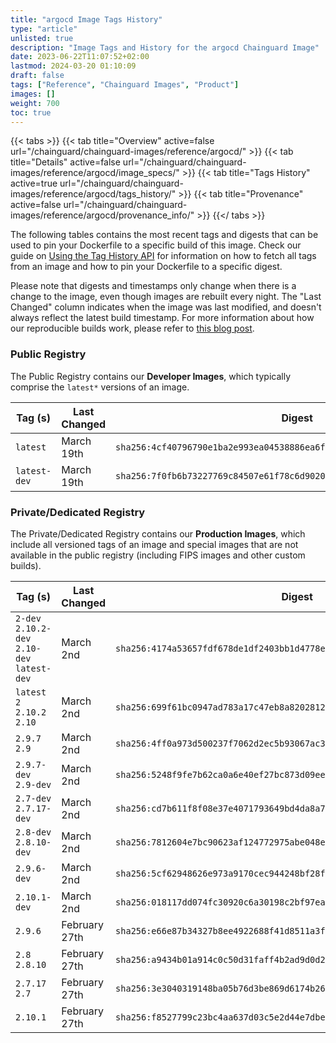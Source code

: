 ```yaml
---
title: "argocd Image Tags History"
type: "article"
unlisted: true
description: "Image Tags and History for the argocd Chainguard Image"
date: 2023-06-22T11:07:52+02:00
lastmod: 2024-03-20 01:10:09
draft: false
tags: ["Reference", "Chainguard Images", "Product"]
images: []
weight: 700
toc: true
---
```


{{< tabs >}}
{{< tab title="Overview" active=false url="/chainguard/chainguard-images/reference/argocd/" >}}
{{< tab title="Details" active=false url="/chainguard/chainguard-images/reference/argocd/image_specs/" >}}
{{< tab title="Tags History" active=true url="/chainguard/chainguard-images/reference/argocd/tags_history/" >}}
{{< tab title="Provenance" active=false url="/chainguard/chainguard-images/reference/argocd/provenance_info/" >}}
{{</ tabs >}}

The following tables contains the most recent tags and digests that can be used to pin your Dockerfile to a specific build of this image. Check our guide on [Using the Tag History API](/chainguard/chainguard-images/using-the-tag-history-api/) for information on how to fetch all tags from an image and how to pin your Dockerfile to a specific digest.

Please note that digests and timestamps only change when there is a change to the image, even though images are rebuilt every night. The "Last Changed" column indicates when the image was last modified, and doesn't always reflect the latest build timestamp. For more information about how our reproducible builds work, please refer to [this blog post](https://www.chainguard.dev/unchained/reproducing-chainguards-reproducible-image-builds).

### Public Registry
The Public Registry contains our **Developer Images**, which typically comprise the `latest*` versions of an image.

| Tag (s)       | Last Changed | Digest                                                                    |
|---------------|--------------|---------------------------------------------------------------------------|
|  `latest`     | March 19th   | `sha256:4cf40796790e1ba2e993ea04538886ea6f315f64702bed2192c4f4739f55af08` |
|  `latest-dev` | March 19th   | `sha256:7f0fb6b73227769c84507e61f78c6d902031f3fbef0721022a9c6fc7dea46239` |


### Private/Dedicated Registry
The Private/Dedicated Registry contains our **Production Images**, which include all versioned tags of an image and special images that are not available in the public registry (including FIPS images and other custom builds).

| Tag (s)                                       | Last Changed  | Digest                                                                    |
|-----------------------------------------------|---------------|---------------------------------------------------------------------------|
|  `2-dev` `2.10.2-dev` `2.10-dev` `latest-dev` | March 2nd     | `sha256:4174a53657fdf678de1df2403bb1d4778e1f6b83df8035a8df5f310f1483d750` |
|  `latest` `2` `2.10.2` `2.10`                 | March 2nd     | `sha256:699f61bc0947ad783a17c47eb8a82028120a04b8ea437e96c88154ee6445f8f0` |
|  `2.9.7` `2.9`                                | March 2nd     | `sha256:4ff0a973d500237f7062d2ec5b93067ac3300585873675e9c5559c3e5066da9b` |
|  `2.9.7-dev` `2.9-dev`                        | March 2nd     | `sha256:5248f9fe7b62ca0a6e40ef27bc873d09ee07495f2143adf31b9823dfb5e1dc63` |
|  `2.7-dev` `2.7.17-dev`                       | March 2nd     | `sha256:cd7b611f8f08e37e4071793649bd4da8a7238fb65054266da47f175c7e2b9d23` |
|  `2.8-dev` `2.8.10-dev`                       | March 2nd     | `sha256:7812604e7bc90623af124772975abe048e28143bc6e73949ff94e8f445280095` |
|  `2.9.6-dev`                                  | March 2nd     | `sha256:5cf62948626e973a9170cec944248bf28f2b18202612310b60a54c2a96869609` |
|  `2.10.1-dev`                                 | March 2nd     | `sha256:018117dd074fc30920c6a30198c2bf97eab512faeb1e6025e841226995e26ca7` |
|  `2.9.6`                                      | February 27th | `sha256:e66e87b34327b8ee4922688f41d8511a3fc03c4de77b73d5849a636dd713914f` |
|  `2.8` `2.8.10`                               | February 27th | `sha256:a9434b01a914c0c50d31faff4b2ad9d0d2fc1a7afa615220aabf060ea479ff96` |
|  `2.7.17` `2.7`                               | February 27th | `sha256:3e3040319148ba05b76d3be869d6174b267ad4c3a878364742b35d5931dcf780` |
|  `2.10.1`                                     | February 27th | `sha256:f8527799c23bc4aa637d03c5e2d44e7dbec62b59a614170e051d8897785feab8` |

